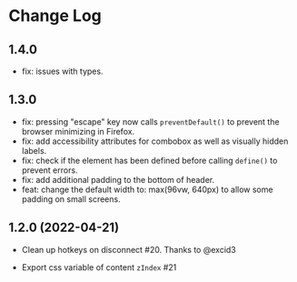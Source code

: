 # Change Log

## 1.4.0

- fix: issues with types.

## 1.3.0

- fix: pressing "escape" key now calls `preventDefault()` to prevent the browser minimizing in Firefox.
- fix: add accessibility attributes for combobox as well as visually hidden labels.
- fix: check if the element has been defined before calling `define()` to prevent errors.
- fix: add additional padding to the bottom of header.
- feat: change the default width to: max(96vw, 640px) to allow some padding on small screens.

## 1.2.0 (2022-04-21)

- Clean up hotkeys on disconnect #20. Thanks to @excid3

- Export css variable of content `zIndex` #21
